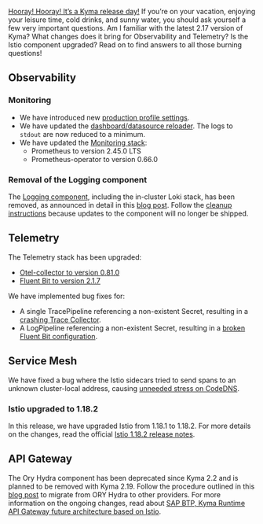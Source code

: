 [Hooray! Hooray! It’s a Kyma release day!](https://www.youtube.com/watch?v=ModISbNyQ8I&t=36s) If you’re on your vacation, enjoying your leisure time, cold drinks, and sunny water, you should ask yourself a few very important questions. Am I familiar with the latest 2.17 version of Kyma? What changes does it bring for Observability and Telemetry? Is the Istio component upgraded? Read on to find answers to all those burning questions!

## Observability

### Monitoring
- We have introduced new [production profile settings](https://github.com/kyma-project/kyma/pull/17652). 
- We have updated the [dashboard/datasource reloader](https://github.com/kyma-project/kyma/pull/17812). The logs to `stdout` are now reduced to a minimum.
- We have updated the [Monitoring stack]((https://github.com/kyma-project/kyma/pull/17877)):
  - Prometheus to version 2.45.0 LTS
  - Prometheus-operator to version 0.66.0

### Removal of the Logging component
The [Logging component](https://github.com/kyma-project/kyma/issues/15827), including the in-cluster Loki stack, has been removed, as announced in detail in this [blog post](https://blogs.sap.com/2023/06/02/removal-of-loki-based-application-logs-in-sap-btp-kyma-runtime/). Follow the [cleanup instructions](https://github.com/kyma-project/kyma/blob/main/docs/migration-guide-2.16-2.17.md) because updates to the component will no longer be shipped.

## Telemetry
The Telemetry stack has been upgraded:
- [Otel-collector to version 0.81.0](https://github.com/kyma-project/kyma/pull/17807)
- [Fluent Bit to version 2.1.7](https://github.com/kyma-project/kyma/pull/17878)

We have implemented bug fixes for: 
- A single TracePipeline referencing a non-existent Secret, resulting in a [crashing Trace Collector](https://github.com/kyma-project/telemetry-manager/issues/272).
- A LogPipeline referencing a non-existent Secret, resulting in a [broken Fluent Bit configuration](https://github.com/kyma-project/telemetry-manager/issues/137).
	
## Service Mesh
We have fixed a bug where the Istio sidecars tried to send spans to an unknown cluster-local address, causing [unneeded stress on CodeDNS](https://github.com/kyma-project/kyma/pull/17811).

### Istio upgraded to 1.18.2
In this release, we have upgraded Istio from 1.18.1 to 1.18.2. For more details on the changes, read the official [Istio 1.18.2 release notes](https://istio.io/latest/news/releases/1.18.x/announcing-1.18/upgrade-notes/).

## API Gateway
The Ory Hydra component has been deprecated since Kyma 2.2 and is planned to be removed with Kyma 2.19. Follow the procedure outlined in this [blog post](https://blogs.sap.com/2023/06/06/sap-btp-kyma-runtime-ory-hydra-oauth2-client-migration/) to migrate from ORY Hydra to other providers. For more information on the ongoing changes, read about [SAP BTP, Kyma Runtime API Gateway future architecture based on Istio](https://blogs.sap.com/2023/02/10/sap-btp-kyma-runtime-api-gateway-future-architecture-based-on-istio/).
